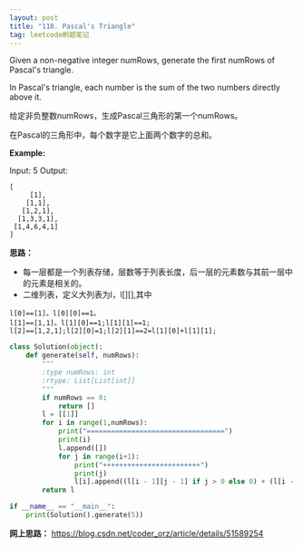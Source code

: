 ```yaml
---
layout: post
title: "118. Pascal's Triangle"
tag: leetcode刷题笔记
---
```

Given a non-negative integer numRows, generate the first numRows of Pascal's triangle.


In Pascal's triangle, each number is the sum of the two numbers directly above it.

给定非负整数numRows，生成Pascal三角形的第一个numRows。


在Pascal的三角形中，每个数字是它上面两个数字的总和。

**Example:**

Input: 5
Output:

~~~
[
     [1],
    [1,1],
   [1,2,1],
  [1,3,3,1],
 [1,4,6,4,1]
]
~~~
**思路：**

- 每一层都是一个列表存储，层数等于列表长度，后一层的元素数与其前一层中的元素是相关的。
- 二维列表，定义大列表为l，l[][],其中
~~~
l[0]==[1]。l[0][0]==1。
l[1]==[1,1]。l[1][0]==1;l[1][1]==1;
l[2]==[1,2,1];l[2][0]=1;l[2][1]==2=l[1][0]+l[1][1];
~~~

~~~python
class Solution(object):
    def generate(self, numRows):
        """
        :type numRows: int
        :rtype: List[List[int]]
        """
        if numRows == 0:
            return []
        l = [[1]]
        for i in range(1,numRows):
            print("==================================")
            print(i)
            l.append([])
            for j in range(i+1):
                print("++++++++++++++++++++++++")
                print(j)
                l[i].append((l[i - 1][j - 1] if j > 0 else 0) + (l[i - 1][j] if j < i else 0))
        return l

if __name__ == "__main__":
    print(Solution().generate(5))
~~~

**网上思路：**
<https://blog.csdn.net/coder_orz/article/details/51589254>

